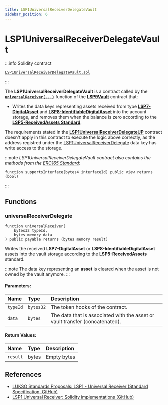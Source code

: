 ```yaml
---
title: LSP1UniversalReceiverDelegateVault
sidebar_position: 6
---
```


# LSP1UniversalReceiverDelegateVault

:::info Solidity contract

[`LSP1UniversalReceiverDelegateVault.sol`](https://github.com/lukso-network/lsp-smart-contracts/blob/main/contracts/LSP1UniversalReceiver/LSP1UniversalReceiverDelegateVault/LSP1UniversalReceiverDelegateVault.sol)

:::

The **LSP1UniversalReceiverDelegateVault** is a contract called by the **[`universalReceiver(...)`](./lsp9-vault.md#universalreceiver)** function of the **[LSP9Vault](./lsp9-vault.md)** contract that:

- Writes the data keys representing assets received from type **[LSP7-DigitalAsset](./lsp7-digital-asset.md)** and **[LSP8-IdentifiableDigitalAsset](./lsp8-identifiable-digital-asset.md)** into the account storage, and removes them when the balance is zero according to the **[LSP5-ReceivedAssets Standard](https://github.com/lukso-network/LIPs/blob/main/LSPs/LSP-5-ReceivedAssets.md)**.

The requirements stated in the **[LSP1UniversalReceiverDelegateUP](./lsp1-universal-receiver-delegate-up.md)** contract doesn't apply in this contract to execute the logic above correctly, as the address registred under the [LSP1UniversalReceiverDelegate](../generic-standards/lsp1-universal-receiver.md/#extension) data key has write access to the storage.

:::note
_LSP1UniversalReceiverDelegateVault contract also contains the methods from the [ERC165 Standard](https://eips.ethereum.org/EIPS/eip-165):_

```solidity
function supportsInterface(bytes4 interfaceId) public view returns (bool)
```

:::

## Functions

### universalReceiverDelegate

```solidity
function universalReceiver(
    bytes32 typeId,
    bytes memory data
) public payable returns (bytes memory result)
```

Writes the received **LSP7-DigitalAsset** or **LSP8-IdentifiableDigitalAsset** assets into the vault storage according to the **LSP5-ReceivedAssets** standard.

:::note
The data key representing an **asset** is cleared when the asset is not owned by the vault anymore.
:::

#### Parameters:

| Name     | Type      | Description                                                                  |
| :------- | :-------- | :--------------------------------------------------------------------------- |
| `typeId` | `bytes32` | The token hooks of the contract.                                             |
| `data`   | `bytes`   | The data that is associated with the asset or vault transfer (concatenated). |

#### Return Values:

| Name     | Type  | Description |
| :------- | :---- | :---------- |
| `result` | bytes | Empty bytes |

## References

- [LUKSO Standards Proposals: LSP1 - Universal Receiver (Standard Specification, GitHub)](https://github.com/lukso-network/LIPs/blob/main/LSPs/LSP-1-UniversalReceiver.md)
- [LSP1 Universal Receiver: Solidity implementations (GitHub)](https://github.com/lukso-network/lsp-universalprofile-smart-contracts/tree/develop/contracts/LSP1UniversalReceiver)
